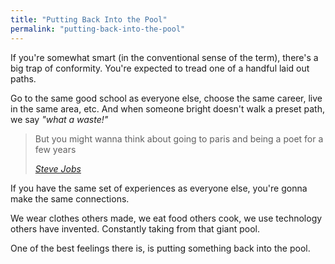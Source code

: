 ```yaml
---
title: "Putting Back Into the Pool"
permalink: "putting-back-into-the-pool"
---
```


If you're somewhat smart (in the conventional sense of the term), there's a big trap of conformity. You're expected to tread one of a handful laid out paths.

Go to the same good school as everyone else, choose the same career, live in the same area, etc. And when someone bright doesn't walk a preset path, we say *"what a waste!"*

> But you might wanna think about going to paris and being a poet for a few years
> 
> <cite><a href="https://www.youtube.com/watch?v=oPbcM5N5Sqg">Steve Jobs</a></cite>

If you have the same set of experiences as everyone else, you're gonna make the same connections.

We wear clothes others made, we eat food others cook, we use technology others have invented. Constantly taking from that giant pool.

One of the best feelings there is, is putting something back into the pool.
